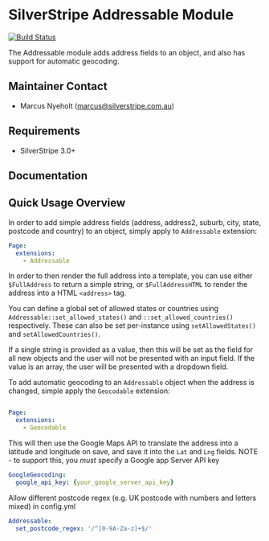 SilverStripe Addressable Module
===============================
[![Build Status](https://travis-ci.org/silverstripe-australia/silverstripe-addressable.svg)](https://travis-ci.org/silverstripe-australia/silverstripe-addressable)

The Addressable module adds address fields to an object, and also has support
for automatic geocoding.

Maintainer Contact
------------------
*  Marcus Nyeholt (<marcus@silverstripe.com.au>)

Requirements
------------
*  SilverStripe 3.0+

Documentation
-------------

Quick Usage Overview
--------------------

In order to add simple address fields (address, address2, suburb, city, state, postcode and
country) to an object, simply apply to `Addressable` extension:

```yml
Page:
  extensions:
    - Addressable
```


In order to then render the full address into a template, you can use either
`$FullAddress` to return a simple string, or `$FullAddressHTML` to render
the address into a HTML `<address>` tag.

You can define a global set of allowed states or countries using
`Addressable::set_allowed_states()` and `::set_allowed_countries()`
respectively. These can also be set per-instance using `setAllowedStates()` and
`setAllowedCountries()`.

If a single string is provided as a value, then this will be set as the field
for all new objects and the user will not be presented with an input field. If
the value is an array, the user will be presented with a dropdown field.

To add automatic geocoding to an `Addressable` object when the address is
changed, simple apply the `Geocodable` extension:

```yml

Page:
  extensions:
    - Geocodable

```

This will then use the Google Maps API to translate the address into a latitude
and longitude on save, and save it into the `Lat` and `Lng` fields. NOTE - to support
this, you _must_ specify a Google app Server API key

```yml
GoogleGeocoding:
  google_api_key: {your_google_server_api_key}

```

Allow different postcode regex (e.g. UK postcode with numbers and letters mixed) in config.yml
```yml
Addressable:
  set_postcode_regex: '/^[0-9A-Za-z]+$/'
